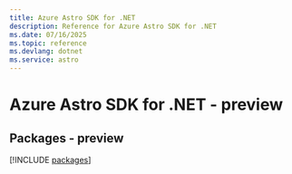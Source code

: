 ```yaml
---
title: Azure Astro SDK for .NET
description: Reference for Azure Astro SDK for .NET
ms.date: 07/16/2025
ms.topic: reference
ms.devlang: dotnet
ms.service: astro
---
```

# Azure Astro SDK for .NET - preview
## Packages - preview
[!INCLUDE [packages](astro-index.md)]